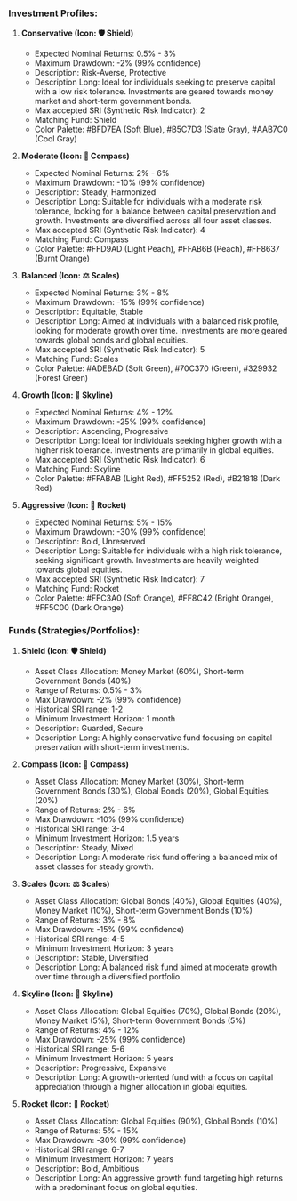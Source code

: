### Investment Profiles:

1. **Conservative (Icon: 🛡️ Shield)**
   - Expected Nominal Returns: 0.5% - 3%
   - Maximum Drawdown: -2% (99% confidence)
   - Description: Risk-Averse, Protective
   - Description Long: Ideal for individuals seeking to preserve capital with a low risk tolerance. Investments are geared towards money market and short-term government bonds.
   - Max accepted SRI (Synthetic Risk Indicator): 2
   - Matching Fund: Shield
   - Color Palette: #BFD7EA (Soft Blue), #B5C7D3 (Slate Gray), #AAB7C0 (Cool Gray)

2. **Moderate (Icon: 🧭 Compass)**
   - Expected Nominal Returns: 2% - 6%
   - Maximum Drawdown: -10% (99% confidence)
   - Description: Steady, Harmonized
   - Description Long: Suitable for individuals with a moderate risk tolerance, looking for a balance between capital preservation and growth. Investments are diversified across all four asset classes.
   - Max accepted SRI (Synthetic Risk Indicator): 4
   - Matching Fund: Compass
   - Color Palette: #FFD9AD (Light Peach), #FFAB6B (Peach), #FF8637 (Burnt Orange)

3. **Balanced (Icon: ⚖️ Scales)**
   - Expected Nominal Returns: 3% - 8%
   - Maximum Drawdown: -15% (99% confidence)
   - Description: Equitable, Stable
   - Description Long: Aimed at individuals with a balanced risk profile, looking for moderate growth over time. Investments are more geared towards global bonds and global equities.
   - Max accepted SRI (Synthetic Risk Indicator): 5
   - Matching Fund: Scales
   - Color Palette: #ADEBAD (Soft Green), #70C370 (Green), #329932 (Forest Green)

4. **Growth (Icon: 🌆 Skyline)**
   - Expected Nominal Returns: 4% - 12%
   - Maximum Drawdown: -25% (99% confidence)
   - Description: Ascending, Progressive
   - Description Long: Ideal for individuals seeking higher growth with a higher risk tolerance. Investments are primarily in global equities.
   - Max accepted SRI (Synthetic Risk Indicator): 6
   - Matching Fund: Skyline
   - Color Palette: #FFABAB (Light Red), #FF5252 (Red), #B21818 (Dark Red)

5. **Aggressive (Icon: 🚀 Rocket)**
   - Expected Nominal Returns: 5% - 15%
   - Maximum Drawdown: -30% (99% confidence)
   - Description: Bold, Unreserved
   - Description Long: Suitable for individuals with a high risk tolerance, seeking significant growth. Investments are heavily weighted towards global equities.
   - Max accepted SRI (Synthetic Risk Indicator): 7
   - Matching Fund: Rocket
   - Color Palette: #FFC3A0 (Soft Orange), #FF8C42 (Bright Orange), #FF5C00 (Dark Orange)

### Funds (Strategies/Portfolios):

1. **Shield (Icon: 🛡️ Shield)**
   - Asset Class Allocation: Money Market (60%), Short-term Government Bonds (40%)
   - Range of Returns: 0.5% - 3%
   - Max Drawdown: -2% (99% confidence)
   - Historical SRI range: 1-2
   - Minimum Investment Horizon: 1 month
   - Description: Guarded, Secure
   - Description Long: A highly conservative fund focusing on capital preservation with short-term investments.

2. **Compass (Icon: 🧭 Compass)**
   - Asset Class Allocation: Money Market (30%), Short-term Government Bonds (30%), Global Bonds (20%), Global Equities (20%)
   - Range of Returns: 2% - 6%
   - Max Drawdown: -10% (99% confidence)
   - Historical SRI range: 3-4
   - Minimum Investment Horizon: 1.5 years
   - Description: Steady, Mixed
   - Description Long: A moderate risk fund offering a balanced mix of asset classes for steady growth.

3. **Scales (Icon: ⚖️ Scales)**
   - Asset Class Allocation: Global Bonds (40%), Global Equities (40%), Money Market (10%), Short-term Government Bonds (10%)
   - Range of Returns: 3% - 8%
   - Max Drawdown: -15% (99% confidence)
   - Historical SRI range: 4-5
   - Minimum Investment Horizon: 3 years
   - Description: Stable, Diversified
   - Description Long: A balanced risk fund aimed at moderate growth over time through a diversified portfolio.

4. **Skyline (Icon: 🌆 Skyline)**
   - Asset Class Allocation: Global Equities (70%), Global Bonds (20%), Money Market (5%), Short-term Government Bonds (5%)
   - Range of Returns: 4% - 12%
   - Max Drawdown: -25% (99% confidence)
   - Historical SRI range: 5-6
   - Minimum Investment Horizon: 5 years
   - Description: Progressive, Expansive
   - Description Long: A growth-oriented fund with a focus on capital appreciation through a higher allocation in global equities.

5. **Rocket (Icon: 🚀 Rocket)**
   - Asset Class Allocation: Global Equities (90%), Global Bonds (10%)
   - Range of Returns: 5% - 15%
   - Max Drawdown: -30% (99% confidence)
   - Historical SRI range: 6-7
   - Minimum Investment Horizon: 7 years
   - Description: Bold, Ambitious
   - Description Long: An aggressive growth fund targeting high returns with a predominant focus on global equities.
